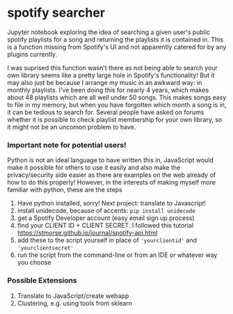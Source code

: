 # spotify searcher

Jupyter notebook exploring the idea of searching a given user's public spotify playlists for a song and returning the playlists it is contained in. This is a function missing from Spotify's UI and not apparently catered for by any plugins currently.

I was suprised this function wasn't there as not being able to search your own library seems like a pretty large hole in Spotify's functionality! But it may also just be because I arrange my music in an awkward way: in monthly playlists. I've been doing this for nearly 4 years, which makes about 48 playlists which are all well under 50 songs. This makes songs easy to file in my memory, but when you have forgotten which month a song is in, it can be tedious to search for. Several people have asked on forums whether it is possible to check playlist membership for your own library, so it might not be an uncomon problem to have.

### Important note for potential users!

Python is not an ideal language to have written this in, JavaScript would make it possible for others to use it easily and also make the privacy/security side easier as there are examples on the web already of how to do this properly! However, in the interests of making myself more familiar with python, these are the steps
1. Have python installed, sorry! Next project: translate to Javascript!
2. install unidecode, because of accents: ```pip install unidecode```
3. get a Spotify Developer account (easy email sign up process)
4. find your CLIENT ID + CLIENT SECRET. I followed this tutorial https://stmorse.github.io/journal/spotify-api.html
5. add these to the script yourself in place of ```'yourclientid'``` and ```'yourclientsecret'```
6. run the script from the command-line or from an IDE or whatever way you choose

### Possible Extensions

1. Translate to JavaScript/create webapp
2. Clustering, e.g. using tools from sklearn
